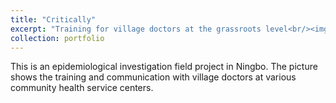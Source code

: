 ```yaml
---
title: "Critically"
excerpt: "Training for village doctors at the grassroots level<br/><img src='./images/png1.jpg' width='400' alt='Village doctor training session'>"
collection: portfolio
---
```


This is an epidemiological investigation field project in Ningbo. The picture shows the training and communication with village doctors at various community health service centers.
